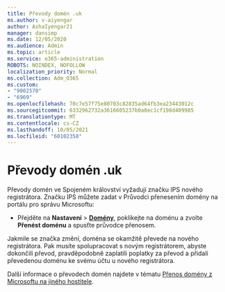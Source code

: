 ```yaml
---
title: Převody domén .uk
ms.author: v-aiyengar
author: AshaIyengar21
manager: dansimp
ms.date: 12/05/2020
ms.audience: Admin
ms.topic: article
ms.service: o365-administration
ROBOTS: NOINDEX, NOFOLLOW
localization_priority: Normal
ms.collection: Adm_O365
ms.custom:
- "9002570"
- "6969"
ms.openlocfilehash: 70c7e57f75e80703c82835ad64fb3ea23443012c
ms.sourcegitcommit: 6332962732a3616605237b0a8ec1cf198d409985
ms.translationtype: MT
ms.contentlocale: cs-CZ
ms.lasthandoff: 10/05/2021
ms.locfileid: "60102358"
---
```

# <a name="uk-domain-transfers"></a>Převody domén .uk

Převody domén ve Spojeném království vyžadují značku IPS nového registrátora. Značku IPS můžete zadat v Průvodci přenesením domény na portálu pro správu Microsoftu:

- Přejděte na **Nastavení**  >  [**Domény**](https://admin.microsoft.com/#/Domains), poklikejte na doménu a zvolte **Přenést doménu** a spusťte průvodce přenosem.

Jakmile se značka změní, doména se okamžitě převede na nového registrátora. Pak musíte spolupracovat s novým registrátorem, abyste dokončili převod, pravděpodobně zaplatili poplatky za převod a přidali převedenou doménu ke svému účtu u nového registrátora.

Další informace o převodech domén najdete v tématu [Přenos domény z Microsoftu na jiného hostitele](https://docs.microsoft.com/microsoft-365/admin/get-help-with-domains/transfer-a-domain-from-microsoft-to-another-host).
